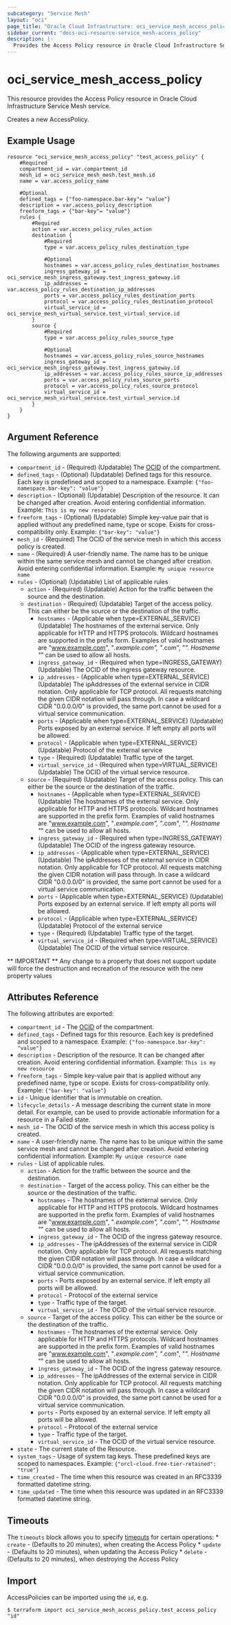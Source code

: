 ```yaml
---
subcategory: "Service Mesh"
layout: "oci"
page_title: "Oracle Cloud Infrastructure: oci_service_mesh_access_policy"
sidebar_current: "docs-oci-resource-service_mesh-access_policy"
description: |-
  Provides the Access Policy resource in Oracle Cloud Infrastructure Service Mesh service
---
```


# oci_service_mesh_access_policy
This resource provides the Access Policy resource in Oracle Cloud Infrastructure Service Mesh service.

Creates a new AccessPolicy.


## Example Usage

```hcl
resource "oci_service_mesh_access_policy" "test_access_policy" {
	#Required
	compartment_id = var.compartment_id
	mesh_id = oci_service_mesh_mesh.test_mesh.id
	name = var.access_policy_name

	#Optional
	defined_tags = {"foo-namespace.bar-key"= "value"}
	description = var.access_policy_description
	freeform_tags = {"bar-key"= "value"}
	rules {
		#Required
		action = var.access_policy_rules_action
		destination {
			#Required
			type = var.access_policy_rules_destination_type

			#Optional
			hostnames = var.access_policy_rules_destination_hostnames
			ingress_gateway_id = oci_service_mesh_ingress_gateway.test_ingress_gateway.id
			ip_addresses = var.access_policy_rules_destination_ip_addresses
			ports = var.access_policy_rules_destination_ports
			protocol = var.access_policy_rules_destination_protocol
			virtual_service_id = oci_service_mesh_virtual_service.test_virtual_service.id
		}
		source {
			#Required
			type = var.access_policy_rules_source_type

			#Optional
			hostnames = var.access_policy_rules_source_hostnames
			ingress_gateway_id = oci_service_mesh_ingress_gateway.test_ingress_gateway.id
			ip_addresses = var.access_policy_rules_source_ip_addresses
			ports = var.access_policy_rules_source_ports
			protocol = var.access_policy_rules_source_protocol
			virtual_service_id = oci_service_mesh_virtual_service.test_virtual_service.id
		}
	}
}
```

## Argument Reference

The following arguments are supported:

* `compartment_id` - (Required) (Updatable) The [OCID](https://docs.cloud.oracle.com/iaas/Content/General/Concepts/identifiers.htm) of the compartment. 
* `defined_tags` - (Optional) (Updatable) Defined tags for this resource. Each key is predefined and scoped to a namespace. Example: `{"foo-namespace.bar-key": "value"}` 
* `description` - (Optional) (Updatable) Description of the resource. It can be changed after creation. Avoid entering confidential information.  Example: `This is my new resource` 
* `freeform_tags` - (Optional) (Updatable) Simple key-value pair that is applied without any predefined name, type or scope. Exists for cross-compatibility only. Example: `{"bar-key": "value"}` 
* `mesh_id` - (Required) The OCID of the service mesh in which this access policy is created.
* `name` - (Required) A user-friendly name. The name has to be unique within the same service mesh and cannot be changed after creation. Avoid entering confidential information.  Example: `My unique resource name` 
* `rules` - (Optional) (Updatable) List of applicable rules
	* `action` - (Required) (Updatable) Action for the traffic between the source and the destination.
	* `destination` - (Required) (Updatable) Target of the access policy. This can either be the source or the destination of the traffic.
		* `hostnames` - (Applicable when type=EXTERNAL_SERVICE) (Updatable) The hostnames of the external service. Only applicable for HTTP and HTTPS protocols. Wildcard hostnames are supported in the prefix form. Examples of valid hostnames are "www.example.com", "*.example.com", "*.com", "*". Hostname "*" can be used to allow all hosts. 
		* `ingress_gateway_id` - (Required when type=INGRESS_GATEWAY) (Updatable) The OCID of the ingress gateway resource.
		* `ip_addresses` - (Applicable when type=EXTERNAL_SERVICE) (Updatable) The ipAddresses of the external service in CIDR notation. Only applicable for TCP protocol. All requests matching the given CIDR notation will pass through. In case a wildcard CIDR "0.0.0.0/0" is provided, the same port cannot be used for a virtual service communication. 
		* `ports` - (Applicable when type=EXTERNAL_SERVICE) (Updatable) Ports exposed by an external service. If left empty all ports will be allowed.
		* `protocol` - (Applicable when type=EXTERNAL_SERVICE) (Updatable) Protocol of the external service
		* `type` - (Required) (Updatable) Traffic type of the target.
		* `virtual_service_id` - (Required when type=VIRTUAL_SERVICE) (Updatable) The OCID of the virtual service resource.
	* `source` - (Required) (Updatable) Target of the access policy. This can either be the source or the destination of the traffic.
		* `hostnames` - (Applicable when type=EXTERNAL_SERVICE) (Updatable) The hostnames of the external service. Only applicable for HTTP and HTTPS protocols. Wildcard hostnames are supported in the prefix form. Examples of valid hostnames are "www.example.com", "*.example.com", "*.com", "*". Hostname "*" can be used to allow all hosts. 
		* `ingress_gateway_id` - (Required when type=INGRESS_GATEWAY) (Updatable) The OCID of the ingress gateway resource.
		* `ip_addresses` - (Applicable when type=EXTERNAL_SERVICE) (Updatable) The ipAddresses of the external service in CIDR notation. Only applicable for TCP protocol. All requests matching the given CIDR notation will pass through. In case a wildcard CIDR "0.0.0.0/0" is provided, the same port cannot be used for a virtual service communication. 
		* `ports` - (Applicable when type=EXTERNAL_SERVICE) (Updatable) Ports exposed by an external service. If left empty all ports will be allowed.
		* `protocol` - (Applicable when type=EXTERNAL_SERVICE) (Updatable) Protocol of the external service
		* `type` - (Required) (Updatable) Traffic type of the target.
		* `virtual_service_id` - (Required when type=VIRTUAL_SERVICE) (Updatable) The OCID of the virtual service resource.


** IMPORTANT **
Any change to a property that does not support update will force the destruction and recreation of the resource with the new property values

## Attributes Reference

The following attributes are exported:

* `compartment_id` - The [OCID](https://docs.cloud.oracle.com/iaas/Content/General/Concepts/identifiers.htm) of the compartment. 
* `defined_tags` - Defined tags for this resource. Each key is predefined and scoped to a namespace. Example: `{"foo-namespace.bar-key": "value"}` 
* `description` - Description of the resource. It can be changed after creation. Avoid entering confidential information.  Example: `This is my new resource` 
* `freeform_tags` - Simple key-value pair that is applied without any predefined name, type or scope. Exists for cross-compatibility only. Example: `{"bar-key": "value"}` 
* `id` - Unique identifier that is immutable on creation.
* `lifecycle_details` - A message describing the current state in more detail. For example, can be used to provide actionable information for a resource in a Failed state.
* `mesh_id` - The OCID of the service mesh in which this access policy is created.
* `name` - A user-friendly name. The name has to be unique within the same service mesh and cannot be changed after creation. Avoid entering confidential information.  Example: `My unique resource name` 
* `rules` - List of applicable rules.
	* `action` - Action for the traffic between the source and the destination.
	* `destination` - Target of the access policy. This can either be the source or the destination of the traffic.
		* `hostnames` - The hostnames of the external service. Only applicable for HTTP and HTTPS protocols. Wildcard hostnames are supported in the prefix form. Examples of valid hostnames are "www.example.com", "*.example.com", "*.com", "*". Hostname "*" can be used to allow all hosts. 
		* `ingress_gateway_id` - The OCID of the ingress gateway resource.
		* `ip_addresses` - The ipAddresses of the external service in CIDR notation. Only applicable for TCP protocol. All requests matching the given CIDR notation will pass through. In case a wildcard CIDR "0.0.0.0/0" is provided, the same port cannot be used for a virtual service communication. 
		* `ports` - Ports exposed by an external service. If left empty all ports will be allowed.
		* `protocol` - Protocol of the external service
		* `type` - Traffic type of the target.
		* `virtual_service_id` - The OCID of the virtual service resource.
	* `source` - Target of the access policy. This can either be the source or the destination of the traffic.
		* `hostnames` - The hostnames of the external service. Only applicable for HTTP and HTTPS protocols. Wildcard hostnames are supported in the prefix form. Examples of valid hostnames are "www.example.com", "*.example.com", "*.com", "*". Hostname "*" can be used to allow all hosts. 
		* `ingress_gateway_id` - The OCID of the ingress gateway resource.
		* `ip_addresses` - The ipAddresses of the external service in CIDR notation. Only applicable for TCP protocol. All requests matching the given CIDR notation will pass through. In case a wildcard CIDR "0.0.0.0/0" is provided, the same port cannot be used for a virtual service communication. 
		* `ports` - Ports exposed by an external service. If left empty all ports will be allowed.
		* `protocol` - Protocol of the external service
		* `type` - Traffic type of the target.
		* `virtual_service_id` - The OCID of the virtual service resource.
* `state` - The current state of the Resource.
* `system_tags` - Usage of system tag keys. These predefined keys are scoped to namespaces. Example: `{"orcl-cloud.free-tier-retained": "true"}` 
* `time_created` - The time when this resource was created in an RFC3339 formatted datetime string.
* `time_updated` - The time when this resource was updated in an RFC3339 formatted datetime string.

## Timeouts

The `timeouts` block allows you to specify [timeouts](https://registry.terraform.io/providers/oracle/oci/latest/docs/guides/changing_timeouts) for certain operations:
	* `create` - (Defaults to 20 minutes), when creating the Access Policy
	* `update` - (Defaults to 20 minutes), when updating the Access Policy
	* `delete` - (Defaults to 20 minutes), when destroying the Access Policy


## Import

AccessPolicies can be imported using the `id`, e.g.

```
$ terraform import oci_service_mesh_access_policy.test_access_policy "id"
```

